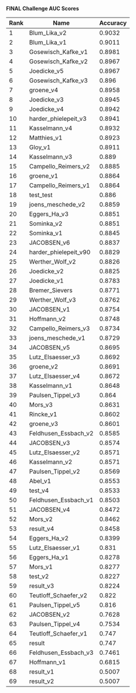 **FINAL Challenge AUC Scores**


|Rank|Name|Accuracy|
|----|-----|---|
|1|Blum_Lika_v2|0.9032| 
|2|Blum_Lika_v1|0.9011| 
|3|Gosewisch_Kafke_v1|0.8981| 
|4|Gosewisch_Kafke_v2|0.8967| 
|5|Joedicke_v5|0.8967| 
|6|Gosewisch_Kafke_v3|0.896| 
|7|groene_v4|0.8958| 
|8|Joedicke_v3|0.8945| 
|9|Joedicke_v4|0.8942| 
|10|harder_phielepeit_v3|0.8941| 
|11|Kasselmann_v4|0.8932| 
|12|Matthies_v1|0.8923| 
|13|Gloy_v1|0.8911| 
|14|Kasselmann_v3|0.889| 
|15|Campello_Reimers_v2|0.8885| 
|16|groene_v1|0.8864| 
|17|Campello_Reimers_v1|0.8864| 
|18|test_test|0.886| 
|19|joens_meschede_v2|0.8859| 
|20|Eggers_Ha_v3|0.8851| 
|21|Sominka_v2|0.8851| 
|22|Sominka_v1|0.8845| 
|23|JACOBSEN_v6|0.8837| 
|24|harder_phielepeit_v90|0.8829| 
|25|Werther_Wolf_v2|0.8826| 
|26|Joedicke_v2|0.8825| 
|27|Joedicke_v1|0.8783| 
|28|Bremer_Sievers|0.8771| 
|29|Werther_Wolf_v3|0.8762| 
|30|JACOBSEN_v1|0.8754| 
|31|Hoffmann_v2|0.8748| 
|32|Campello_Reimers_v3|0.8734| 
|33|joens_meschede_v1|0.8729| 
|34|JACOBSEN_v5|0.8695| 
|35|Lutz_Elsaesser_v3|0.8692| 
|36|groene_v2|0.8691| 
|37|Lutz_Elsaesser_v4|0.8672| 
|38|Kasselmann_v1|0.8648| 
|39|Paulsen_Tippel_v3|0.864| 
|40|Mors_v3|0.8631| 
|41|Rincke_v1|0.8602| 
|42|groene_v3|0.8601| 
|43|Feldhusen_Essbach_v2|0.8585| 
|44|JACOBSEN_v3|0.8574| 
|45|Lutz_Elsaesser_v2|0.8571| 
|46|Kasselmann_v2|0.8571| 
|47|Paulsen_Tippel_v2|0.8569| 
|48|Abel_v1|0.8553| 
|49|test_v4|0.8533| 
|50|Feldhusen_Essbach_v1|0.8503| 
|51|JACOBSEN_v4|0.8472| 
|52|Mors_v2|0.8462| 
|53|result_v4|0.8458| 
|54|Eggers_Ha_v2|0.8399| 
|55|Lutz_Elsaesser_v1|0.831| 
|56|Eggers_Ha_v1|0.8278| 
|57|Mors_v1|0.8277| 
|58|test_v2|0.8227| 
|59|result_v3|0.8224| 
|60|Teutloff_Schaefer_v2|0.822| 
|61|Paulsen_Tippel_v5|0.816| 
|62|JACOBSEN_v2|0.7628| 
|63|Paulsen_Tippel_v4|0.7534| 
|64|Teutloff_Schaefer_v1|0.747| 
|65|result|0.747| 
|66|Feldhusen_Essbach_v3|0.7461| 
|67|Hoffmann_v1|0.6815| 
|68|result_v1|0.5007| 
|69|result_v2|0.5007| 
